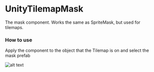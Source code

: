 # UnityTilemapMask
The mask component. Works the same as SpriteMask, but used for tilemaps. 

### How to use

Apply the component to the object that the Tilemap is on and select the mask prefab

![alt text](https://github.com/JustAnCore/UnityTilemapMask/blob/main/scr.png?raw=true)
